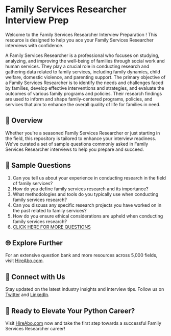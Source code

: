 # Family Services Researcher Interview Prep

Welcome to the Family Services Researcher Interview Preparation ! This resource is designed to help you ace your Family Services Researcher interviews with confidence.

A Family Services Researcher is a professional who focuses on studying, analyzing, and improving the well-being of families through social work and human services. They play a crucial role in conducting research and gathering data related to family services, including family dynamics, child welfare, domestic violence, and parenting support. The primary objective of a Family Services Researcher is to identify the needs and challenges faced by families, develop effective interventions and strategies, and evaluate the outcomes of various family programs and policies. Their research findings are used to inform and shape family-centered programs, policies, and services that aim to enhance the overall quality of life for families in need.

## 🚀 Overview

Whether you're a seasoned Family Services Researcher or just starting in the field, this repository is tailored to enhance your interview readiness. We've curated a set of sample questions commonly asked in Family Services Researcher interviews to help you prepare and succeed.

## 📝 Sample Questions

1. Can you tell us about your experience in conducting research in the field of family services?
2. How do you define family services research and its importance?
3. What methodologies and tools do you typically use when conducting family services research?
4. Can you discuss any specific research projects you have worked on in the past related to family services?
5. How do you ensure ethical considerations are upheld when conducting family services research?
6. [CLICK HERE FOR MORE QUESTIONS](https://hireabo.com/job/13_4_18/Family%20Services%20Researcher)

## 🌐 Explore Further

For an extensive question bank and more resources across 5,000 fields, visit [HireAbo.com](https://www.hireabo.com).

## 📱 Connect with Us

Stay updated on the latest industry insights and interview tips. Follow us on [Twitter](https://twitter.com/hireabo) and [LinkedIn](https://www.linkedin.com/in/hire-abo-3609972a8/).

## 🚀 Ready to Elevate Your Python Career?

Visit [HireAbo.com](https://www.hireabo.com) now and take the first step towards a successful Family Services Researcher career!